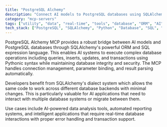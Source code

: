 ```yaml
---
title: "PostgreSQL Alchemy"
description: "Connect AI models to PostgreSQL databases using SQLAlchemy for flexible SQL querying and data manipulation across different SQL dialects."
category: "mcp-servers"
tags: ["utility", "data", "real-time", "tools", "database", "ORM", "AI", "SQL expression language"]
tech_stack: ["PostgreSQL", "SQLAlchemy", "Python", "Database", "SQL", "ORM"]
---
```


PostgreSQL Alchemy MCP provides a robust bridge between AI models and PostgreSQL databases through SQLAlchemy's powerful ORM and SQL expression language. This enables AI systems to execute complex database operations including queries, inserts, updates, and transactions using Pythonic syntax while maintaining database integrity and security. The MCP handles connection management, parameter binding, and result parsing automatically.

Developers benefit from SQLAlchemy's dialect system which allows the same code to work across different database backends with minimal changes. This is particularly valuable for AI applications that need to interact with multiple database systems or migrate between them. 

Use cases include AI-powered data analysis tools, automated reporting systems, and intelligent applications that require real-time database interactions with proper error handling and transaction support.